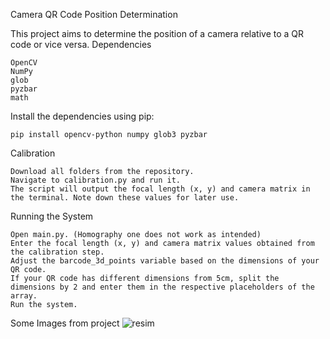 Camera QR Code Position Determination

This project aims to determine the position of a camera relative to a QR code or vice versa.
Dependencies

    OpenCV
    NumPy
    glob
    pyzbar
    math

Install the dependencies using pip:

    pip install opencv-python numpy glob3 pyzbar

Calibration

    Download all folders from the repository.
    Navigate to calibration.py and run it.
    The script will output the focal length (x, y) and camera matrix in the terminal. Note down these values for later use.

Running the System

    Open main.py. (Homography one does not work as intended)
    Enter the focal length (x, y) and camera matrix values obtained from the calibration step.
    Adjust the barcode_3d_points variable based on the dimensions of your QR code.
    If your QR code has different dimensions from 5cm, split the dimensions by 2 and enter them in the respective placeholders of the array.
    Run the system.

Some Images from project
![resim](https://github.com/AlpMercan/Positon-from-Qr/assets/112685013/9b799265-e4d4-4c1b-a500-9a310e697228)
